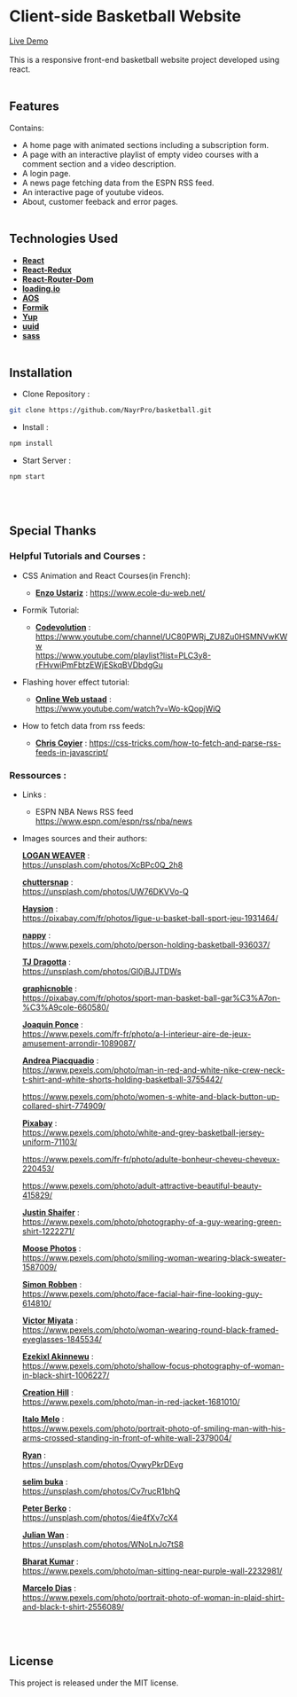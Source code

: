 # Client-side Basketball Website

[Live Demo](https://NayrPro.github.io/basketball)
<br/><br/>
This is a responsive front-end basketball website project developed using react.
<br/><br/>

## Features 
 Contains:
 * A home page with animated sections including a subscription form.
 * A page with an interactive playlist of empty video courses with a comment section and a video description.
 * A login page.
 * A news page fetching data from the ESPN RSS feed.
 * An interactive page of youtube videos.
 * About, customer feeback and error pages.
<br/><br/> 
## Technologies Used
* [**React**](https://github.com/facebook/react)
* [**React-Redux**](https://github.com/reduxjs/react-redux)
* [**React-Router-Dom**](https://reactrouter.com/web/guides/quick-start)
* [**loading.io**](https://loading.io/css/)
* [**AOS**](https://github.com/michalsnik/aos) 
* [**Formik**](https://github.com/formium/formik)
* [**Yup**](https://github.com/jquense/yup)
* [**uuid**](https://www.npmjs.com/package/uuid)
* [**sass**](https://sass-lang.com/)
<br/><br/>
## Installation

* Clone Repository :
```bash
git clone https://github.com/NayrPro/basketball.git
```

* Install :
```bash
npm install
```

* Start Server :
```bash
npm start
```
<br/><br/>
## Special Thanks

### Helpful Tutorials and Courses :

* CSS Animation and React Courses(in French):

    * [**Enzo Ustariz**](https://github.com/Ziratsu) : https://www.ecole-du-web.net/

* Formik Tutorial:
  
    * [**Codevolution**](https://github.com/gopinav) : https://www.youtube.com/channel/UC80PWRj_ZU8Zu0HSMNVwKWw<br>
    https://www.youtube.com/playlist?list=PLC3y8-rFHvwiPmFbtzEWjESkqBVDbdgGu

* Flashing hover effect tutorial:
  * [**Online Web ustaad**](https://www.youtube.com/channel/UC8xTHK97Ng__KZvGcO_K7CA) :  
    https://www.youtube.com/watch?v=Wo-kQopjWiQ

* How to fetch data from rss feeds:
    * [**Chris Coyier**](https://chriscoyier.net/) : 
https://css-tricks.com/how-to-fetch-and-parse-rss-feeds-in-javascript/

### Ressources :

* Links :

  * ESPN NBA News RSS feed https://www.espn.com/espn/rss/nba/news

* Images sources and their authors: 
    
    [**LOGAN WEAVER**](https://unsplash.com/@lgnwvr) : <br/>  https://unsplash.com/photos/XcBPc0Q_2h8

    [**chuttersnap**](https://unsplash.com/@chuttersnap) : <br/> 
    https://unsplash.com/photos/UW76DKVVo-Q

    [**Haysion**](https://pixabay.com/fr/users/haysion-4113219/) : <br/>
    https://pixabay.com/fr/photos/ligue-u-basket-ball-sport-jeu-1931464/

    [**nappy**](https://www.pexels.com/@nappy) : <br/>
    https://www.pexels.com/photo/person-holding-basketball-936037/

    [**TJ Dragotta**](https://unsplash.com/@tjdragotta) : <br/> 
    https://unsplash.com/photos/Gl0jBJJTDWs

    [**graphicnoble**](https://pixabay.com/fr/users/graphicnoble-824374/) : <br/> 
    https://pixabay.com/fr/photos/sport-man-basket-ball-gar%C3%A7on-%C3%A9cole-660580/

    [**Joaquin Ponce**](https://www.pexels.com/fr-fr/@juakirijino) : <br/>
    https://www.pexels.com/fr-fr/photo/a-l-interieur-aire-de-jeux-amusement-arrondir-1089087/

    [**Andrea Piacquadio**](https://www.pexels.com/@olly) : <br/> 
    https://www.pexels.com/photo/man-in-red-and-white-nike-crew-neck-t-shirt-and-white-shorts-holding-basketball-3755442/
    
    https://www.pexels.com/photo/women-s-white-and-black-button-up-collared-shirt-774909/

    [**Pixabay**](https://www.pexels.com/fr-fr/@pixabay) : <br/> 
    https://www.pexels.com/photo/white-and-grey-basketball-jersey-uniform-71103/

    https://www.pexels.com/fr-fr/photo/adulte-bonheur-cheveu-cheveux-220453/

    https://www.pexels.com/photo/adult-attractive-beautiful-beauty-415829/

    [**Justin Shaifer**](https://www.pexels.com/fr-fr/@justin-shaifer-501272) : <br/> 
    https://www.pexels.com/photo/photography-of-a-guy-wearing-green-shirt-1222271/

    [**Moose Photos**](https://www.pexels.com/@moose-photos-170195) : <br/> 
    https://www.pexels.com/photo/smiling-woman-wearing-black-sweater-1587009/

    [**Simon Robben**](https://www.pexels.com/@simon-robben-55958) : <br/> 
    https://www.pexels.com/photo/face-facial-hair-fine-looking-guy-614810/

    [**Victor Miyata**](https://www.pexels.com/@victor-miyata-903361) : <br/>
    https://www.pexels.com/photo/woman-wearing-round-black-framed-eyeglasses-1845534/

    [**Ezekixl Akinnewu**](https://www.pexels.com/@ezekixl) : <br/>
    https://www.pexels.com/photo/shallow-focus-photography-of-woman-in-black-shirt-1006227/

    [**Creation Hill**](https://www.pexels.com/@creationhill) : <br/> 
    https://www.pexels.com/photo/man-in-red-jacket-1681010/

    [**Italo Melo**](https://www.pexels.com/@italo-melo-881954) : <br/>
    https://www.pexels.com/photo/portrait-photo-of-smiling-man-with-his-arms-crossed-standing-in-front-of-white-wall-2379004/

    [**Ryan**](https://unsplash.com/@\_ryan_) : <br/> 
    https://unsplash.com/photos/OywyPkrDEvg

    [**selim buka**](https://unsplash.com/@selimbuka) : <br/>
    https://unsplash.com/photos/Cv7rucR1bhQ

    [**Peter Berko**](https://unsplash.com/@peter_berko) : <br/>
    https://unsplash.com/photos/4ie4fXv7cX4

    [**Julian Wan**](https://unsplash.com/@julianwan) : <br/>
    https://unsplash.com/photos/WNoLnJo7tS8

    [**Bharat Kumar**](https://www.pexels.com/@bharatkuiper) : <br/> 
    https://www.pexels.com/photo/man-sitting-near-purple-wall-2232981/

    [**Marcelo Dias**](https://www.pexels.com/@marcelodias) : <br/>
    https://www.pexels.com/photo/portrait-photo-of-woman-in-plaid-shirt-and-black-t-shirt-2556089/

    
<br/><br/>    
## License

This project is released under the MIT license.